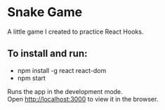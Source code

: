 # Snake Game
A little game I created to practice React Hooks.

## To install and run:
* npm install -g react react-dom
* npm start

Runs the app in the development mode.<br />
Open [http://localhost:3000](http://localhost:3000) to view it in the browser.

